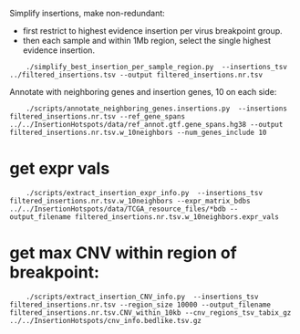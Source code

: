 

Simplify insertions, make non-redundant:

- first restrict to highest evidence insertion per virus breakpoint group.
- then each sample and within 1Mb region, select the single highest evidence insertion.

```
    ./simplify_best_insertion_per_sample_region.py  --insertions_tsv ../filtered_insertions.tsv --output filtered_insertions.nr.tsv
```


Annotate with neighboring genes and insertion genes, 10 on each side:

```
    ./scripts/annotate_neighboring_genes.insertions.py  --insertions filtered_insertions.nr.tsv --ref_gene_spans ../../InsertionHotspots/data/ref_annot.gtf.gene_spans.hg38 --output filtered_insertions.nr.tsv.w_10neighbors --num_genes_include 10
```


# get expr vals

```
    ./scripts/extract_insertion_expr_info.py  --insertions_tsv filtered_insertions.nr.tsv.w_10neighbors --expr_matrix_bdbs ../../InsertionHotspots/data/TCGA_resource_files/*bdb --output_filename filtered_insertions.nr.tsv.w_10neighbors.expr_vals

```


# get max CNV within region of breakpoint:

```
    ./scripts/extract_insertion_CNV_info.py  --insertions_tsv filtered_insertions.nr.tsv --region_size 10000 --output_filename filtered_insertions.nr.tsv.CNV_within_10kb --cnv_regions_tsv_tabix_gz ../../InsertionHotspots/cnv_info.bedlike.tsv.gz

```    
